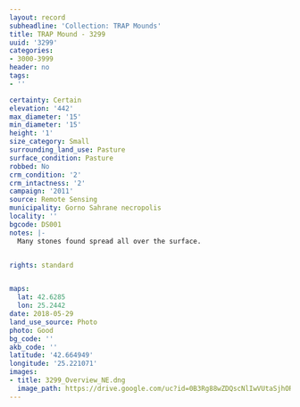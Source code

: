 ```yaml
---
layout: record
subheadline: 'Collection: TRAP Mounds'
title: TRAP Mound - 3299
uuid: '3299'
categories:
- 3000-3999
header: no
tags:
- ''

certainty: Certain
elevation: '442'
max_diameter: '15'
min_diameter: '15'
height: '1'
size_category: Small
surrounding_land_use: Pasture
surface_condition: Pasture
robbed: No
crm_condition: '2'
crm_intactness: '2'
campaign: '2011'
source: Remote Sensing
municipality: Gorno Sahrane necropolis
locality: ''
bgcode: DS001
notes: |-
  Many stones found spread all over the surface.


rights: standard


maps:
  lat: 42.6285
  lon: 25.2442
date: 2018-05-29
land_use_source: Photo
photo: Good
bg_code: ''
akb_code: ''
latitude: '42.664949'
longitude: '25.221071'
images:
- title: 3299_Overview_NE.dng
  image_path: https://drive.google.com/uc?id=0B3Rg88wZDQscNlIwVUtaSjhOR0k
---
```

